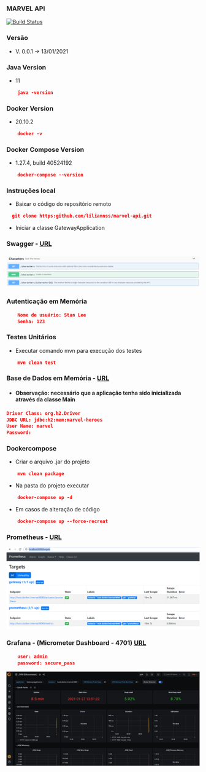 ### MARVEL API
[![Build Status](https://travis-ci.com/liliannss/marvel-api.svg?branch=main)](https://travis-ci.com/liliannss/marvel-api)

### Versão
- V. 0.0.1 -> 13/01/2021

### Java Version
- 11
````json
    java -version
````

### Docker Version
- 20.10.2
````json
    docker -v
````

### Docker Compose Version
- 1.27.4, build 40524192
````json
    docker-compose --version
````

### Instruções local
- Baixar o código do repositório remoto
```json
  git clone https:github.com/liliannss/marvel-api.git
```
- Iniciar a classe GatewayApplication

### Swagger - [URL](http:localhost:443/v1/public/swagger-ui.html)
### ![alt text](imgs/endpoints.png)

### Autenticação em Memória 
```json
    Nome de usuário: Stan Lee
    Senha: 123
```

### Testes Unitários
- Executar comando mvn para execução dos testes
```json
    mvn clean test
```

### Base de Dados em Memória - [URL](http:localhost:443/v1/public/h2-console)
- #### Observação: necessário que a aplicação tenha sido inicializada através da classe Main
```json
Driver Class: org.h2.Driver
JDBC URL: jdbc:h2:mem:marvel-heroes
User Name: marvel
Password:
```

### Dockercompose
- Criar o arquivo .jar do projeto
```json
    mvn clean package
````
- Na pasta do projeto executar     
````json
    docker-compose up -d
````
- Em casos de alteração de código
```json
    docker-compose up --force-recreat
```

### Prometheus - [URL](http://localhost:9090/targets)
![alt text](imgs/prometheus.png)

### Grafana - (Micrometer Dashboard - 4701) [URL](http://localhost:3000)
```json
    user: admin
    password: secure_pass
```
![alt text](imgs/grafana.png)